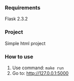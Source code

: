 ### Requirements
Flask 2.3.2

### Project
Simple html project

### How to use
1. Use command: `make run`
2. Go to: http://127.0.0.1:5000